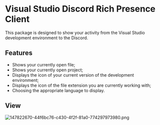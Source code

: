 # Visual Studio Discord Rich Presence Client
This package is designed to show your activity from the Visual Studio development environment to the Discord.
## Features
- Shows your currently open file;
- Shows your currently open project;
- Displays the icon of your current version of the development environment;
- Displays the icon of the file extension you are currently working with;
- Choosing the appropriate language to display.
## View
![147822670-44f6bc76-c430-4f2f-81a0-774297973980.png](147822670-44f6bc76-c430-4f2f-81a0-774297973980.png)
